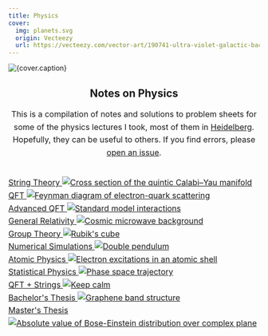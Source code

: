 ```yaml
---
title: Physics
cover:
  img: planets.svg
  origin: Vecteezy
  url: https://vecteezy.com/vector-art/190741-ultra-violet-galactic-background-free-vector
---
```


<script lang="ts">
  import { DocsGrid } from '$lib'
  import { issues } from '$root/package.json'
  import Icon from '@iconify/svelte'
</script>

<img src="./planets.svg" alt={cover.caption} class="banner" />

<section>
  <h2><Icon inline icon="mdi:atom" /> Notes on Physics</h2>

This is a compilation of notes and solutions to problem sheets for some of the physics lectures I took, most of them in <a href="https://google.com/search?q=Heidelberg" target="_blank" rel="noopener">Heidelberg</a>. Hopefully, they can be useful to others. If you find errors, please <a href={issues} target="_blank" rel="noopener">open an issue</a>.

</section>

<DocsGrid style="max-width: var(--body-max-width); margin: 0 auto 5em;">

[String Theory ![Cross section of the quintic Calabi–Yau manifold](./string-theory/calabi-yau.png)](physics/string-theory)

[QFT ![Feynman diagram of electron-quark scattering](./qft/electron-quark-scattering.png)](physics/qft)

[Advanced QFT ![Standard model interactions](./advanced-qft/standard-model-interactions.png)](physics/advanced-qft)

[General Relativity ![Cosmic microwave background](./general-relativity/sun-earth-spacetime.jpg)](physics/general-relativity)

[Group Theory ![Rubik's cube](./group-theory/rubiks-cube.png)](physics/group-theory)

[Numerical Simulations ![Double pendulum](./numerical-simulations/double-pendulum.jpg)](physics/numerical-simulations)

[Atomic Physics ![Electron excitations in an atomic shell](./atomic-physics/excited-electrons.png)](physics/atomic-physics)

[Statistical Physics ![Phase space trajectory](./statistical-physics/phase-space-trajectory.png)](physics/statistical-physics)

[QFT + Strings ![Keep calm](./advanced-qft+strings/keep-calm.png)](physics/advanced-qft+strings)

[Bachelor's Thesis ![Graphene band structure](./bachelors-thesis/graphene-band-structure.png)](physics/bachelors-thesis)

[Master's Thesis ![Absolute value of Bose-Einstein distribution over complex plane](./masters-thesis/complex-bose-einstein-distribution.png)](physics/masters-thesis)

</DocsGrid>

<style>
  section {
    text-align: center;
    max-width: 50em;
    margin: 2em auto 2.5em;
  }
  p {
    font-size: 1rem;
    line-height: 1.6;
    color: var(--text-secondary);
    margin: 0;
  }
</style>
